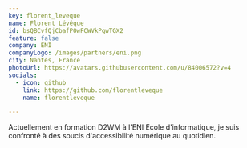 ```yaml
---
key: florent_leveque
name: Florent Lévêque
id: bsQBCvfQjCbafP0wFCWVkPqwTGX2
feature: false
company: ENI
companyLogo: /images/partners/eni.png
city: Nantes, France
photoUrl: https://avatars.githubusercontent.com/u/84006572?v=4
socials:
  - icon: github
    link: https://github.com/florentleveque
    name: florentleveque

---
```


Actuellement en formation D2WM à l'ENI Ecole d'informatique, je suis confronté à des soucis d'accessibilité numérique au quotidien.
